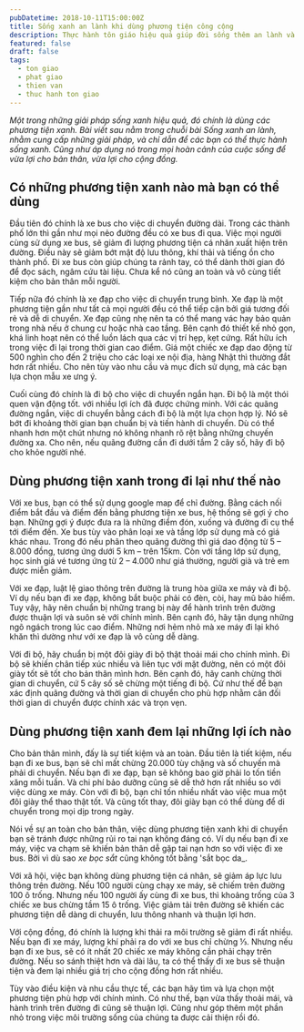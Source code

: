 ```yaml
---
pubDatetime: 2018-10-11T15:00:00Z
title: Sống xanh an lành khi dùng phương tiện công cộng
description: Thực hành tôn giáo hiệu quả giúp đời sống thêm an lành và hạnh phúc, giác ngộ nhiều điều hữu ích để đem lại năng lượng tích cực cho bản thân, và giá trị đẹp cho cộng đồng.
featured: false
draft: false
tags:
  - ton giao
  - phat giao
  - thien van
  - thuc hanh ton giao
---
```


_Một trong những giải pháp sống xanh hiệu quả, đó chính là dùng các phương tiện xanh. Bài viết sau nằm trong chuỗi bài Sống xanh an lành, nhằm cung cấp những giải pháp, và chỉ dẫn để các bạn có thể thực hành sống xanh. Cũng như áp dụng nó trong mọi hoàn cảnh của cuộc sống để vừa lợi cho bản thân, vừa lợi cho cộng đồng._

## Có những phương tiện xanh nào mà bạn có thể dùng

Đầu tiên đó chính là xe bus cho việc di chuyển đường dài. Trong các thành phố lớn thì gần như mọi nẻo đường đều có xe bus đi qua. Việc mọi người cùng sử dụng xe bus, sẽ giảm đi lượng phương tiện cá nhân xuất hiện trên đường. Điều này sẽ giảm bớt mật độ lưu thông, khí thải và tiếng ồn cho thành phố. Đi xe bus còn giúp chúng ta rảnh tay, có thể dành thời gian đó để đọc sách, ngâm cứu tài liệu. Chưa kể nó cũng an toàn và vô cùng tiết kiệm cho bản thân mỗi người.

Tiếp nữa đó chính là xe đạp cho việc di chuyển trung bình. Xe đạp là một phương tiện gần như tất cả mọi người đều có thể tiếp cận bởi giá tương đối rẻ và dễ di chuyển. Xe đạp cũng nhẹ nên ta có thể mang vác hay bảo quản trong nhà nếu ở chung cư hoặc nhà cao tầng. Bên cạnh đó thiết kế nhỏ gọn, khá linh hoạt nên có thể luồn lách qua các vị trí hẹp, kẹt cứng. Rất hữu ích trong việc đi lại trong thời gian cao điểm. Giá một chiếc xe đạp dao động từ 500 nghìn cho đến 2 triệu cho các loại xe nội địa, hàng Nhật thì thường đắt hơn rất nhiều. Cho nên tùy vào nhu cầu và mục đích sử dụng, mà các bạn lựa chọn mẫu xe ưng ý.

Cuối cùng đó chính là đi bộ cho việc di chuyển ngắn hạn. Đi bộ là một thói quen vận động tốt. với nhiều lợi ích đã được chứng minh. Với các quãng đường ngắn, việc di chuyển bằng cách đi bộ là một lựa chọn hợp lý. Nó sẽ bớt đi khoảng thời gian bạn chuẩn bị và tiến hành di chuyển. Dù có thể nhanh hơn một chút nhưng nó không nhanh rõ rệt bằng những chuyến đường xa. Cho nên, nếu quãng đường cần đi dưới tầm 2 cây số, hãy đi bộ cho khỏe người nhé.

## Dùng phương tiện xanh trong đi lại như thế nào

Với xe bus, bạn có thể sử dụng google map để chỉ đường. Bằng cách nối điểm bắt đầu và điểm đến bằng phương tiện xe bus, hệ thống sẽ gợi ý cho bạn. Những gợi ý được đưa ra là những điểm đón, xuống và đường đi cụ thể tới điểm đến. Xe bus tùy vào phân loại xe và tầng lớp sử dụng mà có giá khác nhau. Trong đó nếu phân theo quãng đường thì giá dao động từ 5 – 8.000 đồng, tương ứng dưới 5 km – trên 15km. Còn với tầng lớp sử dụng, học sinh giá vé tương ứng từ 2 – 4.000 như giá thường, người già và trẻ em được miễn giảm.

Với xe đạp, luật lệ giao thông trên đường là trung hòa giữa xe máy và đi bộ. Ví dụ nếu bạn đi xe đạp, không bắt buộc phải có đèn, còi, hay mũ bảo hiểm. Tuy vậy, hãy nên chuẩn bị những trang bị này để hành trình trên đường được thuận lợi và suôn sẻ với chính mình. Bên cạnh đó, hãy tận dụng những ngõ ngách trong lúc cao điểm. Những nơi hẻm nhỏ mà xe máy đi lại khó khăn thì dường như với xe đạp là vô cùng dễ dàng.

Với đi bộ, hãy chuẩn bị một đôi giày đi bộ thật thoải mái cho chính mình. Đi bộ sẽ khiến chân tiếp xúc nhiều và liên tục với mặt đường, nên có một đôi giày tốt sẽ tốt cho bản thân mình hơn. Bên cạnh đó, hãy canh chừng thời gian di chuyển, cứ 5 cây số sẽ chừng một tiếng đi bộ. Cứ như thế để bạn xác định quãng đường và thời gian di chuyển cho phù hợp nhằm cân đối thời gian di chuyển được chính xác và trọn vẹn.

## Dùng phương tiện xanh đem lại những lợi ích nào

Cho bản thân mình, đấy là sự tiết kiệm và an toàn. Đầu tiên là tiết kiệm, nếu bạn đi xe bus, bạn sẽ chỉ mất chừng 20.000 tùy chặng và số chuyến mà phải di chuyển. Nếu bạn đi xe đạp, bạn sẽ không bao giờ phải lo tốn tiền xăng mỗi tuần. Và chi phí bảo dưỡng cũng sẽ dễ thở hơn rất nhiều so với việc dùng xe máy. Còn với đi bộ, bạn chỉ tốn nhiều nhất vào việc mua một đôi giày thể thao thật tốt. Và cũng tốt thay, đôi giày bạn có thể dùng để di chuyển trong mọi dịp trong ngày.

Nói về sự an toàn cho bản thân, việc dùng phương tiện xanh khi di chuyển bạn sẽ tránh được những rủi ro tai nạn không đáng có. Ví dụ nếu bạn đi xe máy, việc va chạm sẽ khiến bản thân dễ gặp tai nạn hơn so với việc đi xe bus. Bởi vì dù sao _xe bọc sắt_ cũng không tốt bằng 'sắt bọc da_.

Với xã hội, việc bạn không dùng phương tiện cá nhân, sẽ giảm áp lực lưu thông trên đường. Nếu 100 người cùng chạy xe máy, sẽ chiếm trên đường 100 ô trống. Nhưng nếu 100 người ấy cùng đi xe bus, thì khoảng trống của 3 chiếc xe bus chừng tầm 15 ô trống. Việc giảm tải trên đường sẽ khiến các phương tiện dễ dàng di chuyển, lưu thông nhanh và thuận lợi hơn.

Với cộng đồng, đó chính là lượng khi thải ra môi trường sẽ giảm đi rất nhiều. Nếu bạn đi xe máy, lượng khí phải ra do với xe bus chỉ chừng ⅓. Nhưng nếu bạn đi xe bus, sẽ có ít nhất 20 chiếc xe máy không cần phải chạy trên đường. Nếu so sánh thiệt hơn và dài lâu, ta có thể thấy đi xe bus sẽ thuận tiện và đem lại nhiều giá trị cho cộng đồng hơn rất nhiều.

Tùy vào điều kiện và nhu cầu thực tế, các bạn hãy tìm và lựa chọn một phương tiện phù hợp với chính mình. Có như thế, bạn vừa thấy thoải mái, và hành trình trên đường đi cũng sẽ thuận lợi. Cũng như góp thêm một phần nhỏ trong việc môi trường sống của chúng ta được cải thiện rồi đó.
